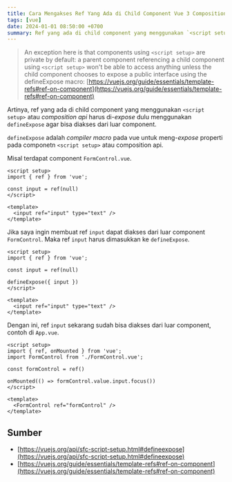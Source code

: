 ```yaml
---
title: Cara Mengakses Ref Yang Ada di Child Component Vue 3 Composition API
tags: [vue]
date: 2024-01-01 08:50:00 +0700
summary: Ref yang ada di child component yang menggunakan `<script setup>` atau *composition api* harus di-*expose* dulu menggunakan `defineExpose` agar bisa diakses dari luar component.
---
```


> An exception here is that components using `<script setup>` are private by default: a parent component referencing a child component using `<script setup>` won't be able to access anything unless the child component chooses to expose a public interface using the defineExpose macro:
[https://vuejs.org/guide/essentials/template-refs#ref-on-component](https://vuejs.org/guide/essentials/template-refs#ref-on-component)
 
Artinya, ref yang ada di child component yang menggunakan `<script setup>` atau *composition api* harus di-*expose* dulu menggunakan `defineExpose` agar bisa diakses dari luar component.

`defineExpose` adalah *compiler macro* pada vue untuk meng-*expose* properti pada componetn `<script setup>` atau composition api.

Misal terdapat component `FormControl.vue`.

```vue
<script setup>
import { ref } from 'vue';

const input = ref(null)
</script>

<template>
  <input ref="input" type="text" />
</template>
```

Jika saya ingin membuat ref `input` dapat diakses dari luar component `FormControl`. Maka ref `input` harus dimasukkan ke `defineExpose`.

```vue
<script setup>
import { ref } from 'vue';

const input = ref(null)

defineExpose({ input })
</script>

<template>
  <input ref="input" type="text" />
</template>
```

Dengan ini, ref `input` sekarang sudah bisa diakses dari luar component, contoh di `App.vue`.

```vue
<script setup>
import { ref, onMounted } from 'vue';
import FormControl from './FormControl.vue';

const formControl = ref()

onMounted(() => formControl.value.input.focus())
</script>

<template>
  <FormControl ref="formControl" />
</template>
```

## Sumber

- [https://vuejs.org/api/sfc-script-setup.html#defineexpose](https://vuejs.org/api/sfc-script-setup.html#defineexpose)
- [https://vuejs.org/guide/essentials/template-refs#ref-on-component](https://vuejs.org/guide/essentials/template-refs#ref-on-component)